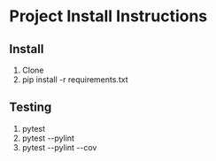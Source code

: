 # Project Install Instructions

## Install

1. Clone
2. pip install -r requirements.txt

## Testing
1. pytest
2. pytest --pylint
3. pytest --pylint --cov
